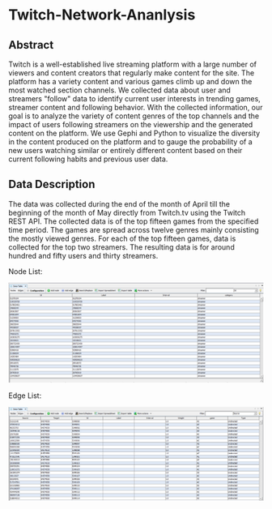 # Twitch-Network-Ananlysis

## Abstract

Twitch is a well-established live streaming platform with a large number of viewers and content
creators that regularly make content for the site. The platform has a variety content and various
games climb up and down the most watched section channels. We collected data about user and
streamers "follow" data to identify current user interests in trending games, streamer content and
following behavior. With the collected information, our goal is to analyze the variety of content
genres of the top channels and the impact of users following streamers on the viewership and the
generated content on the platform. We use Gephi and Python to visualize the diversity in the content
produced on the platform and to gauge the probability of a new users watching similar or entirely
different content based on their current following habits and previous user data.

## Data Description

The data was collected during the end of the month of April till the beginning of the month of May
directly from Twitch.tv using the Twitch REST API. The collected data is of the top fifteen games
from the specified time period. The games are spread across twelve genres mainly consisting the
mostly viewed genres. For each of the top fifteen games, data is collected for the top two streamers.
The resulting data is for around hundred and fifty users and thirty streamers.

Node List:

![Node List](https://github.com/followCode/Twitch-Network-Analysis/blob/master/out1.png)

Edge List:

![Edge List](https://github.com/followCode/Twitch-Network-Analysis/blob/master/out2.png)
